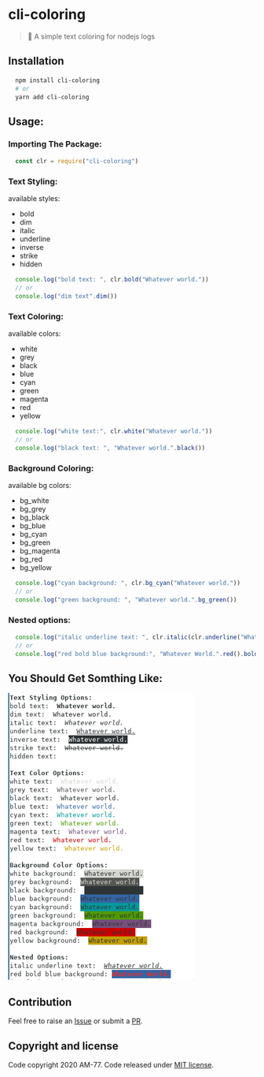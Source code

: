 # cli-coloring

> 🦄 A simple text coloring for nodejs logs

## Installation

``` bash
  npm install cli-coloring
  # or
  yarn add cli-coloring
```

## Usage:

### Importing The Package:

```javascript
  const clr = require("cli-coloring")
```

### Text Styling:

available styles: 
  - bold
  - dim
  - italic
  - underline
  - inverse
  - strike
  - hidden

```javascript
  console.log("bold text: ", clr.bold("Whatever world."))
  // or 
  console.log("dim text".dim())
```
### Text Coloring:

available colors: 
  - white
  - grey
  - black
  - blue
  - cyan
  - green
  - magenta
  - red
  - yellow

```javascript
  console.log("white text:", clr.white("Whatever world."))
  // or
  console.log("black text: ", "Whatever world.".black())
```
### Background Coloring:

available bg colors: 
  - bg_white
  - bg_grey
  - bg_black
  - bg_blue
  - bg_cyan
  - bg_green
  - bg_magenta
  - bg_red
  - bg_yellow

```javascript
  console.log("cyan background: ", clr.bg_cyan("Whatever world."))
  // or
  console.log("green background: ", "Whatever world.".bg_green())
```

### Nested options:

```javascript
  console.log("italic underline text: ", clr.italic(clr.underline("Whatever world.")))
  // or
  console.log("red bold blue background:", "Whatever World.".red().bold().bg_blue())
```

## You Should Get Somthing Like: 
<img src="./screenshots/screenshot.png" />

## Contribution

Feel free to raise an [Issue](https://github.com/AM-77/cli-coloring/issues) or submit a [PR](https://github.com/AM-77/cli-coloring/pulls).

## Copyright and license

Code copyright 2020 AM-77. Code released under [MIT license](https://github.com/AM-77/cli-coloring/blob/master/LICENSE).

